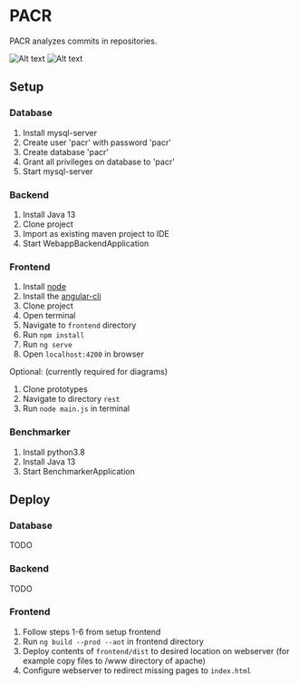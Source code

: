# PACR

PACR analyzes commits in repositories.

![Alt text](https://github.com/Jarkob/pacr/screenshots/dashboard_overview.png "Dashboard")
![Alt text](https://github.com/Jarkob/pacr/screenshots/admin_overview.png "Admin-Inter")

## Setup

### Database

1. Install mysql-server
2. Create user 'pacr' with password 'pacr'
3. Create database 'pacr'
4. Grant all privileges on database to 'pacr'
5. Start mysql-server
 
### Backend

1. Install Java 13
2. Clone project
3. Import as existing maven project to IDE
4. Start WebappBackendApplication
 
### Frontend

1. Install [node](https://nodejs.org/en/)
2. Install the [angular-cli](https://cli.angular.io)
2. Clone project
3. Open terminal
4. Navigate to `frontend` directory
5. Run `npm install`
6. Run `ng serve`
7. Open `localhost:4200` in browser
 
Optional: (currently required for diagrams)
1. Clone prototypes
2. Navigate to directory `rest`
3. Run `node main.js` in terminal 

### Benchmarker

1. Install python3.8
2. Install Java 13
3. Start BenchmarkerApplication

## Deploy

### Database

TODO

### Backend

TODO

### Frontend

1. Follow steps 1-6 from setup frontend
2. Run `ng build --prod --aot` in frontend directory
3. Deploy contents of `frontend/dist` to desired location on webserver (for example copy files to /www directory of apache)
4. Configure webserver to redirect missing pages to `index.html`
